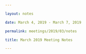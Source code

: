 ```yaml
---

layout: notes

date: March 4, 2019 - March 7, 2019

permalink: meetings/2019/03/notes

title: March 2019 Meeting Notes

---
```


